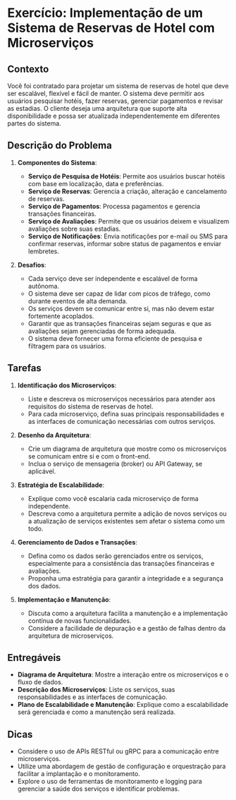 # Exercício: Implementação de um Sistema de Reservas de Hotel com Microserviços

## Contexto

Você foi contratado para projetar um sistema de reservas de hotel que deve ser escalável, flexível e fácil de manter. O sistema deve permitir aos usuários pesquisar hotéis, fazer reservas, gerenciar pagamentos e revisar as estadias. O cliente deseja uma arquitetura que suporte alta disponibilidade e possa ser atualizada independentemente em diferentes partes do sistema.

## Descrição do Problema

1. **Componentes do Sistema**:
   - **Serviço de Pesquisa de Hotéis**: Permite aos usuários buscar hotéis com base em localização, data e preferências.
   - **Serviço de Reservas**: Gerencia a criação, alteração e cancelamento de reservas.
   - **Serviço de Pagamentos**: Processa pagamentos e gerencia transações financeiras.
   - **Serviço de Avaliações**: Permite que os usuários deixem e visualizem avaliações sobre suas estadias.
   - **Serviço de Notificações**: Envia notificações por e-mail ou SMS para confirmar reservas, informar sobre status de pagamentos e enviar lembretes.

2. **Desafios**:
   - Cada serviço deve ser independente e escalável de forma autônoma.
   - O sistema deve ser capaz de lidar com picos de tráfego, como durante eventos de alta demanda.
   - Os serviços devem se comunicar entre si, mas não devem estar fortemente acoplados.
   - Garantir que as transações financeiras sejam seguras e que as avaliações sejam gerenciadas de forma adequada.
   - O sistema deve fornecer uma forma eficiente de pesquisa e filtragem para os usuários.

## Tarefas

1. **Identificação dos Microserviços**:
   - Liste e descreva os microserviços necessários para atender aos requisitos do sistema de reservas de hotel.
   - Para cada microserviço, defina suas principais responsabilidades e as interfaces de comunicação necessárias com outros serviços.

2. **Desenho da Arquitetura**:
   - Crie um diagrama de arquitetura que mostre como os microserviços se comunicam entre si e com o front-end.
   - Inclua o serviço de mensageria (broker) ou API Gateway, se aplicável.

3. **Estratégia de Escalabilidade**:
   - Explique como você escalaria cada microserviço de forma independente.
   - Descreva como a arquitetura permite a adição de novos serviços ou a atualização de serviços existentes sem afetar o sistema como um todo.

4. **Gerenciamento de Dados e Transações**:
   - Defina como os dados serão gerenciados entre os serviços, especialmente para a consistência das transações financeiras e avaliações.
   - Proponha uma estratégia para garantir a integridade e a segurança dos dados.

5. **Implementação e Manutenção**:
   - Discuta como a arquitetura facilita a manutenção e a implementação contínua de novas funcionalidades.
   - Considere a facilidade de depuração e a gestão de falhas dentro da arquitetura de microserviços.

## Entregáveis

- **Diagrama de Arquitetura**: Mostre a interação entre os microserviços e o fluxo de dados.
- **Descrição dos Microserviços**: Liste os serviços, suas responsabilidades e as interfaces de comunicação.
- **Plano de Escalabilidade e Manutenção**: Explique como a escalabilidade será gerenciada e como a manutenção será realizada.

## Dicas

- Considere o uso de APIs RESTful ou gRPC para a comunicação entre microserviços.
- Utilize uma abordagem de gestão de configuração e orquestração para facilitar a implantação e o monitoramento.
- Explore o uso de ferramentas de monitoramento e logging para gerenciar a saúde dos serviços e identificar problemas.
